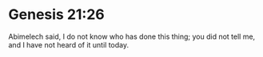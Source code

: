 # Genesis 21:26

Abimelech said, I do not know who has done this thing; you did not tell me, and I have not heard of it until today.
